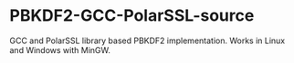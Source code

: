PBKDF2-GCC-PolarSSL-source
==========================

GCC and PolarSSL library based PBKDF2 implementation. Works in Linux and Windows with MinGW.
